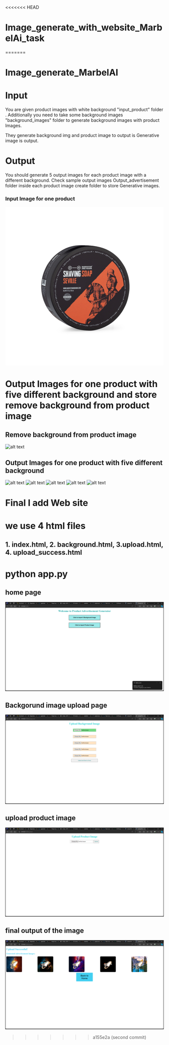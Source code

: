<<<<<<< HEAD
# Image_generate_with_website_MarbelAi_task
=======
# Image_generate_MarbelAI

# Input
You are given product images with white background "input_product" folder
. Additionally you need to take some background images "background_images" folder to generate background images with product Images.
 
 They generate background img and product image to output is Generative image is output.

 # Output
You should  generate 5 output images for each product image with a different background. Check sample output images Output_advertisement folder inside each product image create folder to store Generative images.

### Input Image for one product

![alt text](input_product/product1.jpg)

# Output Images for one product with five different background and store remove background from product image

## Remove background from product image
![alt text](output_advertisement/product1/no_bg_product1.jpg) 

## Output Images for one product with five different background

![alt text](output_advertisement/product1/product1_bg_1.png) ![alt text](output_advertisement/product1/product1_bg_2.png) ![alt text](output_advertisement/product1/product1_bg_3.png) ![alt text](output_advertisement/product1/product1_bg_4.png) ![alt text](output_advertisement/product1/product1_bg_5.png)


# Final I add Web site 
# we use 4 html files
## 1. index.html, 2. background.html, 3.upload.html, 4. upload_success.html

# python app.py
## home page
![alt text](image.png)

## Backgorund image upload page
![alt text](image-1.png)

## upload product image
![alt text](image-2.png)

## final output of the image

![alt text](image-3.png)
>>>>>>> a155e2a (second commit)
